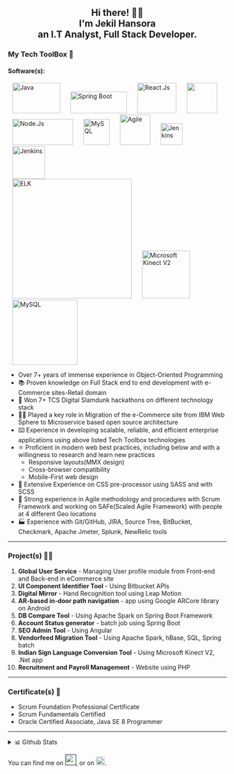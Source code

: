 <div align="center">

  ## Hi there! 👋🤓 <br />I'm Jekil Hansora <br />an I.T Analyst, Full Stack Developer.
  
</div>
  
### My Tech ToolBox 🧰
#### Software(s):
<div>
  <img alt="Java" src="https://user-images.githubusercontent.com/4328384/119971923-3435ab00-bfcf-11eb-9c74-9ab45daa4723.gif" width="110" height="70" style="display: inline; margin: 0 10px;" />
  <img alt="Spring Boot" src="https://user-images.githubusercontent.com/4328384/119972905-6c89b900-bfd0-11eb-9102-4dfe44b2e32f.png" width="130" height="50" style="display: inline; margin: 0 10px;" />
  <img alt="React.Js" src="https://user-images.githubusercontent.com/4328384/119970574-87a6f980-bfcd-11eb-91a4-c8fd44d7a4db.gif" width="90" height="70" style="display: inline; margin: 0 10px;" />
  <img alr="HTML CSS JS" src="https://user-images.githubusercontent.com/4328384/119952047-380b0280-bfba-11eb-9591-52fc6d3264af.png" height="70" style="display: inline; margin: 0 10px;" />
  <img alt="Node.Js" src="https://user-images.githubusercontent.com/4328384/119972330-b3c37a00-bfcf-11eb-9fc6-785eb429907b.gif" width="140" height="60" style="display: inline; margin: 0 10px;" />
  <img alt="MySQL" src="https://user-images.githubusercontent.com/4328384/119952584-cc756500-bfba-11eb-88cc-3f6556e98a5e.png" height="60" style="display: inline; margin: 0 10px;" />
<img alt="Agile" src="https://user-images.githubusercontent.com/4328384/119952837-07779880-bfbb-11eb-8817-09356fdc2034.png" width="70" height="70" style="display: inline; margin: 0 10px;" />
  <img alt="Jenkins" src="https://user-images.githubusercontent.com/4328384/119976165-554cca80-bfd4-11eb-92ec-712796dca42b.png" width="50"  style="display: inline; margin: 0 10px;" />
  <img alt="Jenkins" src="https://user-images.githubusercontent.com/4328384/119976524-d2783f80-bfd4-11eb-9556-86b0ec4769d9.png" width="75"  style="display: inline; margin: 0 10px;" />
</div>

<div>
<img alt="ELK" src="https://github.com/jekilhansora901/jekilhansora901/assets/4328384/77c5d7f7-5c5d-4c94-8451-7b80d285c730" width="275"  style="display: inline; margin: 0 10px;" />
<img alt="Microsoft Kinect V2" src="https://user-images.githubusercontent.com/4328384/119974988-f5a1ef80-bfd2-11eb-9ad9-af9a0648b330.png" height="110" style="display: inline; margin: 0 10px;" />
<img alt="MySQL" src="https://user-images.githubusercontent.com/4328384/119975453-7fea5380-bfd3-11eb-8fe9-895ae9138ac8.png" height="150" style="display: inline; margin: 0 10px;" />
</div>

<div>
  
  * Over 7+ years of immense experience in Object-Oriented Programming
  * 📚 Proven knowledge on Full Stack end to end development with e-Commerce sites-Retail domain
  * 🥇 Won 7+ TCS Digital Slamdunk hackathons on different technology stack
  * 👷‍♂️ Played a key role in Migration of the e-Commerce site from IBM Web Sphere to Microservice based open source architecture
  * ⌨️ Experience in developing scalable, reliable, and efficient enterprise applications using above listed Tech Toolbox technologies
  * ⚛️ Proficient in modern web best practices, including below and with a willingness to research and learn new practices
      * Responsive layouts(MMX design)
      * Cross-browser compatibility 
      * Mobile-First web design
  * 🧰 Extensive Experience on CSS pre-processor using SASS and with SCSS
  * 👬 Strong experience in Agile methodology and procedures with Scrum Framework and working on SAFe(Scaled Agile Framework) with people at 4 different Geo locations
  * 🏭 Experience with Git/GitHub, JIRA, Source Tree, BitBucket, Checkmark, Apache Jmeter, Splunk, NewRelic tools
  
</div>

<hr />

### Project(s) 👷‍♂️
  1. <b>Global User Service</b> - Managing User profile module from Front-end and Back-end in eCommerce site
  2. <b>UI Component Identifier Tool</b> - Using Bitbucket APIs
  3. <b>Digital Mirror</b> - Hand Recognition tool using Leap Motion
  4. <b>AR-based in-door path navigation</b> - app using Google ARCore library on Android
  5. <b>DB Compare Tool</b> - Using Apache Spark on Spring Boot Framework
  6. <b>Account Status generator</b> - batch job using Spring Boot
  7. <b>SEO Admin Tool</b> - Using Angular
  8. <b>Vendorfeed Migration Tool</b> - Using Apache Spark, hBase, SQL, Spring batch
  9. <b>Indian Sign Language Conversion Tool</b> - Using Microsoft Kinect V2, .Net app
  10. <b>Recruitment and Payroll Management</b> - Website using PHP 

<hr />

### Certificate(s) 📑
  * Scrum Foundation Professional Certificate
  * Scrum Fundamentals Certified
  * Oracle Certified Associate, Java SE 8 Programmer

<hr />

<div>
  
  <details>
    
  <summary> 📊 Github Stats </summary>
    
![Readme Card](https://github-readme-stats.vercel.app/api/top-langs/?username=jekilhansora901)
![Readme Card](https://github-readme-stats.vercel.app/api?username=jekilhansora901&theme=default&show_icons=true)
  
  </details>
  
</div>



<!-- Actual text -->

You can find me on <a href="" ><img src="https://user-images.githubusercontent.com/4328384/119979489-a9f24480-bfd8-11eb-82fb-8a804e697bf1.png" width="25" /></a>, or on <a href="https://www.linkedin.com/in/jekil-hansora-76184b71"><img src="https://user-images.githubusercontent.com/4328384/119979941-37359900-bfd9-11eb-869f-6213f3dd0852.png" width="20" /></a>.

<!--
**jekilhansora901/jekilhansora901** is a ✨ _special_ ✨ repository because its `README.md` (this file) appears on your GitHub profile.

Here are some ideas to get you started:

- 🔭 I’m currently working on ...
- 🌱 I’m currently learning ...
- 👯 I’m looking to collaborate on ...
- 🤔 I’m looking for help with ...
- 💬 Ask me about ...
- 📫 How to reach me: ...
- 😄 Pronouns: ...
- ⚡ Fun fact: ...
-->
